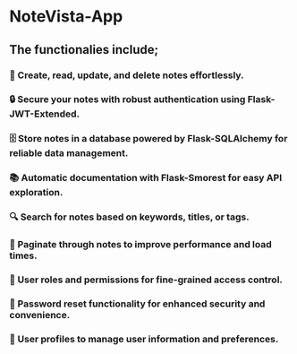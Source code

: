 ﻿# NoteVista-App

## The functionalies include;

### 📝 Create, read, update, and delete notes effortlessly.

### 🔒 Secure your notes with robust authentication using Flask-JWT-Extended.

### 🗄️ Store notes in a database powered by Flask-SQLAlchemy for reliable data management.

### 📚 Automatic documentation with Flask-Smorest for easy API exploration.

### 🔍 Search for notes based on keywords, titles, or tags.

### 📄 Paginate through notes to improve performance and load times.

### 🛂 User roles and permissions for fine-grained access control.

### 🔄 Password reset functionality for enhanced security and convenience.

### 👤 User profiles to manage user information and preferences.
